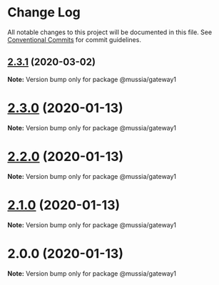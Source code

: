 # Change Log

All notable changes to this project will be documented in this file.
See [Conventional Commits](https://conventionalcommits.org) for commit guidelines.

## [2.3.1](https://github.com/yurikrupnik/mussia3/compare/@mussia/gateway1@2.3.0...@mussia/gateway1@2.3.1) (2020-03-02)

**Note:** Version bump only for package @mussia/gateway1





# [2.3.0](https://github.com/yurikrupnik/mussia3/compare/@mussia/gateway1@2.2.0...@mussia/gateway1@2.3.0) (2020-01-13)

**Note:** Version bump only for package @mussia/gateway1





# [2.2.0](https://github.com/yurikrupnik/mussia3/compare/@mussia/gateway1@2.1.0...@mussia/gateway1@2.2.0) (2020-01-13)

**Note:** Version bump only for package @mussia/gateway1





# [2.1.0](https://github.com/yurikrupnik/mussia3/compare/@mussia/gateway1@2.0.0...@mussia/gateway1@2.1.0) (2020-01-13)

**Note:** Version bump only for package @mussia/gateway1





# 2.0.0 (2020-01-13)

**Note:** Version bump only for package @mussia/gateway1
